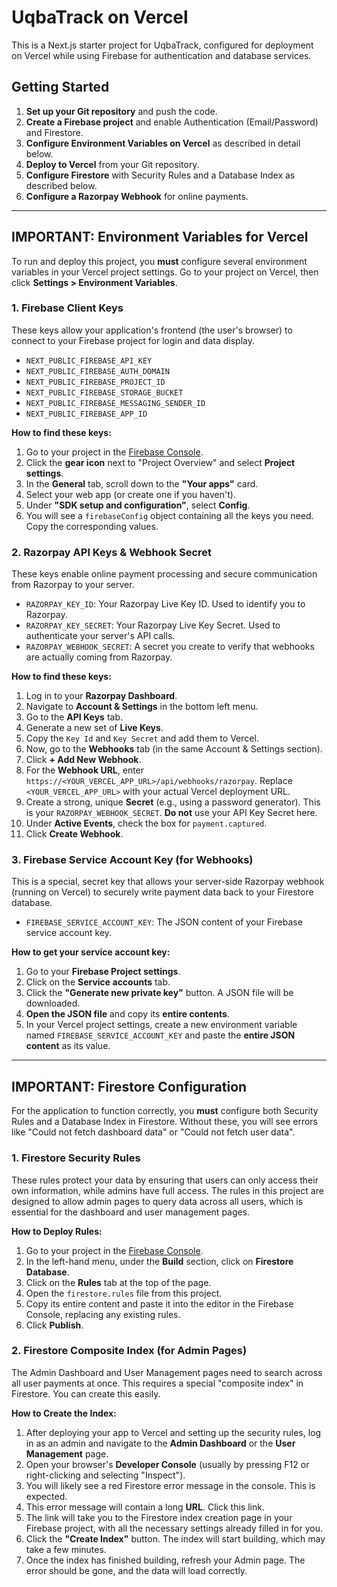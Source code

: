 # UqbaTrack on Vercel

This is a Next.js starter project for UqbaTrack, configured for deployment on Vercel while using Firebase for authentication and database services.

## Getting Started

1.  **Set up your Git repository** and push the code.
2.  **Create a Firebase project** and enable Authentication (Email/Password) and Firestore.
3.  **Configure Environment Variables on Vercel** as described in detail below.
4.  **Deploy to Vercel** from your Git repository.
5.  **Configure Firestore** with Security Rules and a Database Index as described below.
6.  **Configure a Razorpay Webhook** for online payments.

---

## IMPORTANT: Environment Variables for Vercel

To run and deploy this project, you **must** configure several environment variables in your Vercel project settings. Go to your project on Vercel, then click **Settings > Environment Variables**.

### 1. Firebase Client Keys

These keys allow your application's frontend (the user's browser) to connect to your Firebase project for login and data display.

-   `NEXT_PUBLIC_FIREBASE_API_KEY`
-   `NEXT_PUBLIC_FIREBASE_AUTH_DOMAIN`
-   `NEXT_PUBLIC_FIREBASE_PROJECT_ID`
-   `NEXT_PUBLIC_FIREBASE_STORAGE_BUCKET`
-   `NEXT_PUBLIC_FIREBASE_MESSAGING_SENDER_ID`
-   `NEXT_PUBLIC_FIREBASE_APP_ID`

**How to find these keys:**
1.  Go to your project in the [Firebase Console](https://console.firebase.google.com/).
2.  Click the **gear icon** next to "Project Overview" and select **Project settings**.
3.  In the **General** tab, scroll down to the **"Your apps"** card.
4.  Select your web app (or create one if you haven't).
5.  Under **"SDK setup and configuration"**, select **Config**.
6.  You will see a `firebaseConfig` object containing all the keys you need. Copy the corresponding values.

### 2. Razorpay API Keys & Webhook Secret

These keys enable online payment processing and secure communication from Razorpay to your server.

-   `RAZORPAY_KEY_ID`: Your Razorpay Live Key ID. Used to identify you to Razorpay.
-   `RAZORPAY_KEY_SECRET`: Your Razorpay Live Key Secret. Used to authenticate your server's API calls.
-   `RAZORPAY_WEBHOOK_SECRET`: A secret you create to verify that webhooks are actually coming from Razorpay.

**How to find these keys:**
1.  Log in to your **Razorpay Dashboard**.
2.  Navigate to **Account & Settings** in the bottom left menu.
3.  Go to the **API Keys** tab.
4.  Generate a new set of **Live Keys**.
5.  Copy the `Key Id` and `Key Secret` and add them to Vercel.
6.  Now, go to the **Webhooks** tab (in the same Account & Settings section).
7.  Click **+ Add New Webhook**.
8.  For the **Webhook URL**, enter `https://<YOUR_VERCEL_APP_URL>/api/webhooks/razorpay`. Replace `<YOUR_VERCEL_APP_URL>` with your actual Vercel deployment URL.
9.  Create a strong, unique **Secret** (e.g., using a password generator). This is your `RAZORPAY_WEBHOOK_SECRET`. **Do not** use your API Key Secret here.
10. Under **Active Events**, check the box for `payment.captured`.
11. Click **Create Webhook**.

### 3. Firebase Service Account Key (for Webhooks)

This is a special, secret key that allows your server-side Razorpay webhook (running on Vercel) to securely write payment data back to your Firestore database.

-   `FIREBASE_SERVICE_ACCOUNT_KEY`: The JSON content of your Firebase service account key.

**How to get your service account key:**
1.  Go to your **Firebase Project settings**.
2.  Click on the **Service accounts** tab.
3.  Click the **"Generate new private key"** button. A JSON file will be downloaded.
4.  **Open the JSON file** and copy its **entire contents**.
5.  In your Vercel project settings, create a new environment variable named `FIREBASE_SERVICE_ACCOUNT_KEY` and paste the **entire JSON content** as its value.

---

## IMPORTANT: Firestore Configuration

For the application to function correctly, you **must** configure both Security Rules and a Database Index in Firestore. Without these, you will see errors like "Could not fetch dashboard data" or "Could not fetch user data".

### 1. Firestore Security Rules

These rules protect your data by ensuring that users can only access their own information, while admins have full access. The rules in this project are designed to allow admin pages to query data across all users, which is essential for the dashboard and user management pages.

**How to Deploy Rules:**
1.  Go to your project in the [Firebase Console](https://console.firebase.google.com/).
2.  In the left-hand menu, under the **Build** section, click on **Firestore Database**.
3.  Click on the **Rules** tab at the top of the page.
4.  Open the `firestore.rules` file from this project.
5.  Copy its entire content and paste it into the editor in the Firebase Console, replacing any existing rules.
6.  Click **Publish**.

### 2. Firestore Composite Index (for Admin Pages)

The Admin Dashboard and User Management pages need to search across all user payments at once. This requires a special "composite index" in Firestore. You can create this easily.

**How to Create the Index:**
1.  After deploying your app to Vercel and setting up the security rules, log in as an admin and navigate to the **Admin Dashboard** or the **User Management** page.
2.  Open your browser's **Developer Console** (usually by pressing F12 or right-clicking and selecting "Inspect").
3.  You will likely see a red Firestore error message in the console. This is expected.
4.  This error message will contain a long **URL**. Click this link.
5.  The link will take you to the Firestore index creation page in your Firebase project, with all the necessary settings already filled in for you.
6.  Click the **"Create Index"** button. The index will start building, which may take a few minutes.
7.  Once the index has finished building, refresh your Admin page. The error should be gone, and the data will load correctly.
